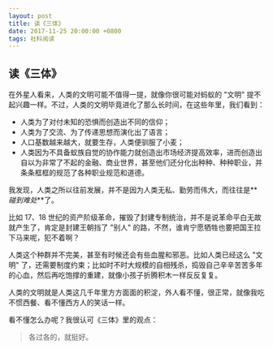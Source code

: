 ```yaml
---
layout: post
title: 读《三体》
date: 2017-11-25 20:00:00 +0800
tags: 社科阅读
--- 
```


## 读《三体》

在外星人看来，人类的文明可能不值得一提，就像你很可能对蚂蚁的 "文明" 提不起兴趣一样。不过，人类的文明毕竟进化了那么长时间，在这些年里，我们看到：

- 人类为了对付未知的恐惧而创造出不同的信仰；
- 人类为了交流、为了传递思想而演化出了语言；
- 人口基数越来越大，就要生存，人类便驯服了小麦；
- 人类因为不具备蚁族自觉的协作能力就创造出市场经济提高效率，进而创造出自以为非常了不起的金融、商业世界，甚至他们还分化出种种、种种职业，并条条框框的规范了各种职业规范和道德。

我发现，人类之所以往前发展，并不是因为人类无私、勤劳而伟大，而往往是**_碰到难处_**了。

比如 17、18 世纪的资产阶级革命，摧毁了封建专制统治，并不是说革命平白无故就产生了，肯定是封建王朝挡了 "别人" 的路，不然，谁肯宁愿牺牲也要把国王拉下马来呢，犯不着啊？

人类这个种群并不完美，甚至有时候还会有些血腥和邪恶。比如人类已经这么 "文明" 了，还需要制度约束；比如时不时大规模的自相残杀，捣毁自己辛辛苦苦多年的心血，然后再吃饱撑的重建，就像小孩子折腾积木一样反反复复。

人类的文明就是人类这几千年里方方面面的积淀，外人看不懂，很正常，就像我吃不惯西餐、看不懂西方人的笑话一样。

看不懂怎么办呢？我很认可《三体》里的观点：

> 各过各的，就挺好。


